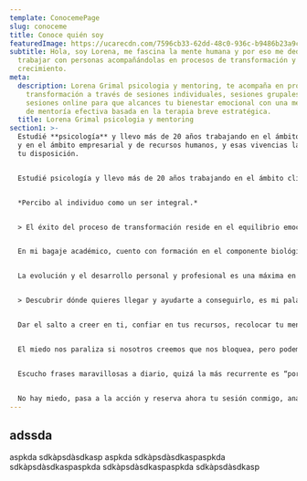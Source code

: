 ```yaml
---
template: ConocemePage
slug: conoceme
title: Conoce quién soy
featuredImage: https://ucarecdn.com/7596cb33-62dd-48c0-936c-b9486b23a9c3/
subtitle: Hola, soy Lorena, me fascina la mente humana y por eso me dedico a
  trabajar con personas acompañándolas en procesos de transformación y
  crecimiento.
meta:
  description: Lorena Grimal psicologia y mentoring, te acompaña en procesos de
    transformación a través de sesiones individuales, sesiones grupales,
    sesiones online para que alcances tu bienestar emocional con una metodología
    de mentoría efectiva basada en la terapia breve estratégica.
  title: Lorena Grimal psicologia y mentoring
section1: >-
  Estudié **psicología** y llevo más de 20 años trabajando en el ámbito clínico
  y en el ámbito empresarial y de recursos humanos, y esas vivencias las pongo a
  tu disposición.


  Estudié psicología y llevo más de 20 años trabajando en el ámbito clínico y en el ámbito empresarial y de recursos humanos, y esas vivencias, aprendizajes, metodologías y estrategias, las pongo a tu disposición para acompañarte en el camino del éxito.


  *Percibo al individuo como un ser integral.* 


  > El éxito del proceso de transformación reside en el equilibrio emocional, biológico, social y laboral.


  En mi bagaje académico, cuento con formación en el componente biológico del ser humano, como psiconutrición y suplementación alimentaria. Para mi es un valor añadido poder detectar si existe algún desajuste en tu organismo que te pueda bloquear en algún punto y trabajar para desbloquearlo.


  La evolución y el desarrollo personal y profesional es una máxima en mi metodología. 


  > Descubrir dónde quieres llegar y ayudarte a conseguirlo, es mi palanca de movimiento.


  Dar el salto a creer en ti, confiar en tus recursos, recolocar tu mente, entrenarla para llegar a tus objetivos, esto es lo que conseguirás trabajando conmigo.


  El miedo nos paraliza si nosotros creemos que nos bloquea, pero podemos transformarlo en nuestro acompañante si nos movemos para la acción, si nos damos más poder a nosotros mismos que al exterior, y esta es una de mis guías más potentes.


  Escucho frases maravillosas a diario, quizá la más recurrente es “por qué no fui consciente antes de todo el potencial”, y, si tú estás en ese momento, no esperes, la clave es pasar a la acción, y estás a sólo un click de dar el salto.


  No hay miedo, pasa a la acción y reserva ahora tu sesión conmigo, analizaremos juntos tu situación actual y tu proceso de transformación.
---
```

## adssda
aspkda sdkàpsdàsdkasp aspkda sdkàpsdàsdkaspaspkda sdkàpsdàsdkaspaspkda sdkàpsdàsdkaspaspkda sdkàpsdàsdkasp